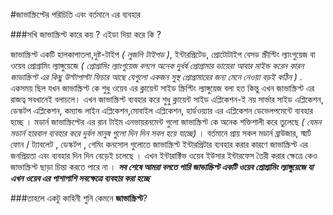 #জাভাস্ক্রিপ্টের পরিচিতি এবং বর্তমানে এর ব্যবহার

###সখি জাভাস্ক্রিপ্ট কারে কয় ? এইডা দিয়া করে কি ?

জাভাস্ক্রিপ্ট একটি হালকাপাতলা,দুষ্ট-টাইপ _( লুজলি টাইপড )_, ইন্টারপ্রিটেড, প্রোটোটাইপ বেসড স্ক্রীপ্টিং ল্যাংগুয়েজ বা ওয়েব প্রোগ্রামিং ল্যাঙ্গুয়েজে _( প্রোগ্রামিং ল্যাংগুয়েজ বললে অনেক দুর্ধর্ষ প্রোগ্রামার ভায়েরা আবার মাইন্ড করেন কারন জাভাস্ক্রিপ্ট এর কিছু উল্টাপাল্টা ফিচার আছে যেগুলো একজন সুস্থ প্রোগ্রামারের জন্য মেনে নেওয়া বড়ই কঠিন )_ . একসময় ছিল যখন জাভাস্ক্রিপ্ট কে শুধু ওয়েব এর ক্লায়েন্ট সাইড স্ক্রিপ্টিং ল্যাঙ্গুয়েজ বলা হত কিন্তু এখন জাভাস্ক্রিপ্ট এর রাজত্ব সবখানেই বলাচলে। এখন জাভাস্ক্রিপ্ট ব্যবহার করে শুধু ক্লায়েন্ট সাইড এপ্লিকেশন-ই নয় সার্ভার সাইড এপ্লিকেশন, ডেস্কটপ এপ্লিকেশন, কম্যান্ড লাইন এপ্লিকেশন,মোবাইল এপ্লিকেশন, হার্ডওয়্যার এর এপ্লিকেশন ডেভেলপমেন্টে ব্যবহার হচ্ছে । মডার্ন জাভাস্ক্রিপ্টের এর রান টাইম এনভায়রনমেন্ট গুলো জাভাস্ক্রিপ্ট কে অনেক শক্তিশালী করে তুলেছে _( যেমন মডার্ন হারবাল ব্যবহার করে দুর্বল মানুষ গুলো দিন দিন সবল হয়ে যাচ্ছে)_ । বর্তমানে প্রায় সকল মডার্ন ব্রাউজার, স্মার্ট ফোন / ট্যাবলেট , ডেস্কটপ , গেমিং কনসোল গুলোতে জাভাস্ক্রিপ্ট ইন্টারপ্রিটার ব্যবহার করার কারণে জাভাস্ক্রিপ্ট এর জনপ্রিয়তা এবং ব্যবহার দিন দিন বেড়েই চলেছে । এখন ইন্টারাক্টিভ ওয়েব ইউসার ইন্টারফেস তৈরী করার ক্ষেত্রে কেও জাভাস্ক্রিপ্ট ছাড়া চিন্তা করতে পারে না । 
**_সব শেষে আমরা বলতে পারি জাভাস্ক্রিপ্ট একটি ওয়েব প্রোগ্রামিং ল্যাঙ্গুয়েজে যা এখন ওয়েব এর পাশাপাশি সবক্ষেত্রে ব্যবহার করা হচ্ছে_**

###তাহলে একটু কাহিনী শুনি কেমনে **জাভাস্ক্রিপ্ট**? 
